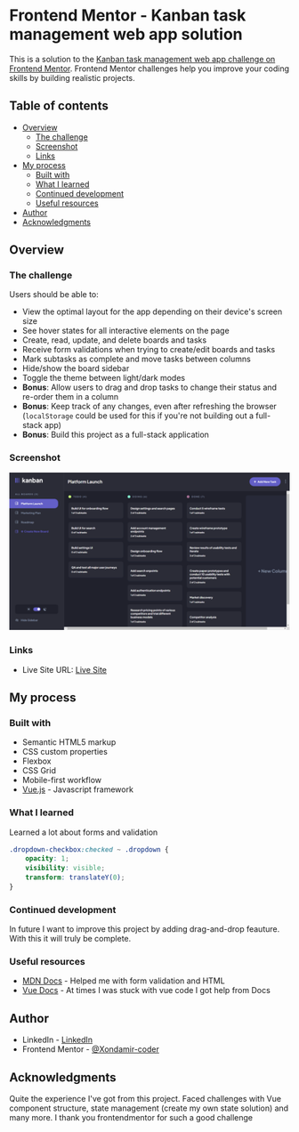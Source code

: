 # Frontend Mentor - Kanban task management web app solution

This is a solution to the [Kanban task management web app challenge on Frontend Mentor](https://www.frontendmentor.io/challenges/kanban-task-management-web-app-wgQLt-HlbB). Frontend Mentor challenges help you improve your coding skills by building realistic projects.

## Table of contents

-   [Overview](#overview)
    -   [The challenge](#the-challenge)
    -   [Screenshot](#screenshot)
    -   [Links](#links)
-   [My process](#my-process)
    -   [Built with](#built-with)
    -   [What I learned](#what-i-learned)
    -   [Continued development](#continued-development)
    -   [Useful resources](#useful-resources)
-   [Author](#author)
-   [Acknowledgments](#acknowledgments)

## Overview

### The challenge

Users should be able to:

-   View the optimal layout for the app depending on their device's screen size
-   See hover states for all interactive elements on the page
-   Create, read, update, and delete boards and tasks
-   Receive form validations when trying to create/edit boards and tasks
-   Mark subtasks as complete and move tasks between columns
-   Hide/show the board sidebar
-   Toggle the theme between light/dark modes
-   **Bonus**: Allow users to drag and drop tasks to change their status and re-order them in a column
-   **Bonus**: Keep track of any changes, even after refreshing the browser (`localStorage` could be used for this if you're not building out a full-stack app)
-   **Bonus**: Build this project as a full-stack application

### Screenshot

![](./screenshot.png)

### Links

-   Live Site URL: [Live Site](https://vue-kanban-app.netlify.app)

## My process

### Built with

-   Semantic HTML5 markup
-   CSS custom properties
-   Flexbox
-   CSS Grid
-   Mobile-first workflow
-   [Vue.js](https://vuejs.org/) - Javascript framework

### What I learned

Learned a lot about forms and validation

```css
.dropdown-checkbox:checked ~ .dropdown {
	opacity: 1;
	visibility: visible;
	transform: translateY(0);
}
```

### Continued development

In future I want to improve this project by adding drag-and-drop feauture. With this it will truly be complete.

### Useful resources

-   [MDN Docs](https://developer.mozilla.org/en-US/) - Helped me with form validation and HTML
-   [Vue Docs](https://vuejs.org/) - At times I was stuck with vue code I got help from Docs

## Author

-   LinkedIn - [LinkedIn](https://www.linkedin.com/in/xondamir-nazrullayev/)
-   Frontend Mentor - [@Xondamir-coder](https://www.frontendmentor.io/profile/Xondamir-coder)

## Acknowledgments

Quite the experience I've got from this project. Faced challenges with Vue component structure, state management (create my own state solution) and many more. I thank you frontendmentor for such a good challenge
